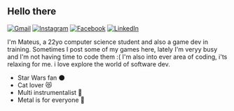 ## Hello there 

[![Gmail](https://img.shields.io/badge/Gmail-D14836?style=for-the-badge&logo=gmail&logoColor=white)](mailto:mateusbiegermarques@gmail.com)
[![Instagram](https://img.shields.io/badge/Instagram-E4405F?style=for-the-badge&logo=instagram&logoColor=white)](https://www.instagram.com/mateus_b_marques/)
[![Facebook](https://img.shields.io/badge/-facebook-%231877F2?style=for-the-badge&logo=facebook&logoColor=white)](https://www.facebook.com/CocoDeLuta/)
[![LinkedIn](https://img.shields.io/badge/LinkedIn-0077B5?style=for-the-badge&logo=linkedin&logoColor=white)](https://www.linkedin.com/in/mateus-bieger-marques-403459214/)


I'm Mateus, a 22yo computer science student and also a game dev in training.
Sometimes I post some of my games here, lately I'm veryy busy and I'm not having time to code them :(
I'm also into ever area of coding, i'ts relaxing for me. i love explore the world of software dev.

- Star Wars fan 🌑
- Cat lover 😻
- Multi instrumentalist 🎼
- Metal is for everyone 🤘
